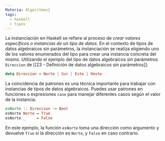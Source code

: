 ```yaml
---
Materia: Algoritmos1
tags:
  - haskell
  - tipos
---
```

La instanciación en Haskell se refiere al proceso de *crear valores específicos o instancias de un tipo de datos*. En el contexto de tipos de datos algebraicos sin parámetros, la instanciación se realiza eligiendo uno de los valores enumerados del tipo para crear una instancia concreta del mismo.
Utilizando el ejemplo del tipo de datos algebraicos sin parámetros `Direccion` de [[23 - Definición de datos algebraicos sin parámetros]]:
```haskell
data Direccion = Norte | Sur | Este | Oeste
```
La coincidencia de patrones es una técnica importante para trabajar con instancias de tipos de datos algebraicos. Puedes usar patrones en funciones o expresiones `case` para manejar diferentes casos según el valor de la instancia. 
```haskell
esNorte :: Direccion -> Bool
esNorte Norte = True
esNorte _     = False
```
En este ejemplo, la función `esNorte` toma una dirección como argumento y devuelve `True` si la dirección es `Norte`, y `False` en caso contrario.